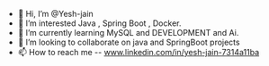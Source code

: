 - 👋 Hi, I’m @Yesh-jain
- 👀 I’m interested Java , Spring Boot , Docker.
- 🌱 I’m currently learning MySQL and DEVELOPMENT and Ai.
- 💞️ I’m looking to collaborate on java  and SpringBoot projects
- 📫 How to reach me -- www.linkedin.com/in/yesh-jain-7314a11ba


<!---
Yesh-jain/Yesh-jain is a ✨ special ✨ repository because its `README.md` (this file) appears on your GitHub profile.
You can click the Preview link to take a look at your changes.
--->
